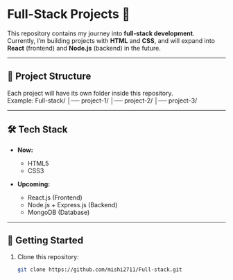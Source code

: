 # Full-Stack Projects 🚀

This repository contains my journey into **full-stack development**.  
Currently, I’m building projects with **HTML** and **CSS**, and will expand into **React** (frontend) and **Node.js** (backend) in the future.  

---

## 📂 Project Structure
Each project will have its own folder inside this repository.  
Example:
Full-stack/
│── project-1/
│── project-2/
│── project-3/


---

## 🛠️ Tech Stack
- **Now:**  
  - HTML5  
  - CSS3  

- **Upcoming:**  
  - React.js (Frontend)  
  - Node.js + Express.js (Backend)  
  - MongoDB (Database)  

---

## 🚀 Getting Started
1. Clone this repository:
   ```bash
   git clone https://github.com/mishi2711/Full-stack.git
